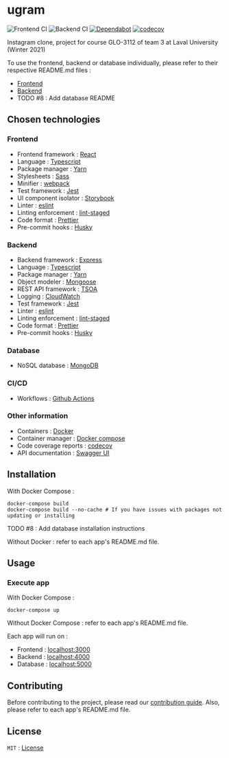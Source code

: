 # ugram

![Frontend CI](https://github.com/GLO3112-classrooms/ugram-h2021-team-03/workflows/Frontend%20CI/badge.svg)
![Backend CI](https://github.com/GLO3112-classrooms/ugram-h2021-team-03/workflows/Backend%20CI/badge.svg)
[![Dependabot](https://badgen.net/badge/Dependabot/enabled/green?icon=dependabot)](https://dependabot.com/)
[![codecov](https://codecov.io/gh/GLO3112-classrooms/ugram-h2021-team-03/branch/develop/graph/badge.svg?token=KH3C595NOS)](https://codecov.io/gh/GLO3112-classrooms/ugram-h2021-team-03)

Instagram clone, project for course GLO-3112 of team 3 at Laval University (Winter 2021)

To use the frontend, backend or database individually, please refer to their respective README.md files : 
- [Frontend](frontend/README.md)
- [Backend](backend/README.md)
- TODO #8 : Add database README

## Chosen technologies

### Frontend

- Frontend framework : [React](https://reactjs.org/)
- Language : [Typescript](https://www.typescriptlang.org/)
- Package manager : [Yarn](https://yarnpkg.com/)
- Stylesheets : [Sass](https://sass-lang.com/)
- Minifier : [webpack](https://webpack.js.org/)
- Test framework : [Jest](https://jestjs.io/)
- UI component isolator : [Storybook](https://storybook.js.org/)
- Linter : [eslint](https://eslint.org/)
- Linting enforcement : [lint-staged](https://github.com/okonet/lint-staged)
- Code format : [Prettier](https://prettier.io/)
- Pre-commit hooks : [Husky](https://github.com/typicode/husky)

### Backend

- Backend framework : [Express](https://expressjs.com/)
- Language : [Typescript](https://www.typescriptlang.org/)
- Package manager : [Yarn](https://yarnpkg.com/)
- Object modeler : [Mongoose](https://mongoosejs.com/)
- REST API framework : [TSOA](https://github.com/lukeautry/tsoa)
- Logging : [CloudWatch](https://aws.amazon.com/cloudwatch)
- Test framework : [Jest](https://jestjs.io/)
- Linter : [eslint](https://eslint.org/)
- Linting enforcement : [lint-staged](https://github.com/okonet/lint-staged)
- Code format : [Prettier](https://prettier.io/)
- Pre-commit hooks : [Husky](https://github.com/typicode/husky)

### Database

- NoSQL database : [MongoDB](https://www.mongodb.com/)

### CI/CD

- Workflows : [Github Actions](https://github.com/features/actions)

### Other information

- Containers : [Docker](https://www.docker.com/)
- Container manager : [Docker compose](https://docs.docker.com/compose/)
- Code coverage reports : [codecov](https://codecov.io/)
- API documentation : [Swagger UI](https://swagger.io/tools/swagger-ui/)

## Installation

With Docker Compose : 
```shell
docker-compose build
docker-compose build --no-cache # If you have issues with packages not updating or installing
```

TODO #8 : Add database installation instructions

Without Docker : refer to each app's README.md file.

## Usage

### Execute app

With Docker Compose :
```shell
docker-compose up
```

Without Docker Compose : refer to each app's README.md file.

Each app will run on : 

- Frontend : [localhost:3000](http://localhost:3000)
- Backend : [localhost:4000](http://localhost:4000)
- Database : [localhost:5000](http://localhost:5000)

## Contributing

Before contributing to the project, please read our [contribution guide](CONTRIBUTING.md). Also, please refer to each app's README.md file.

## License

`MIT` : [License](LICENSE)
